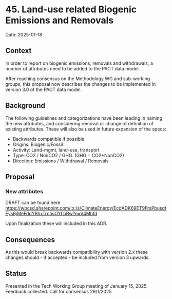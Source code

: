 # 45. Land-use related Biogenic Emissions and Removals

Date: 2025-01-18

## Context

In order to report on biogenic emissions, removals and withdrawals, a number of attributes need to be added to the PACT data model.

After reaching consensus on the Methodology WG and sub-working groups, this proposal now describes the changes to be implemented in version 3.0 of the PACT data model. 

## Background

The following guidelines and categorizations have been leading in naming the new attributes, and considering removal or change of definition of existing attributes. These will also be used in future expansion of the specs:

 - Backwards compatible if possible
 - Origins: Biogenic/Fossil
 - Activity: Land-mgmt, land-use, transport
 - Type: CO2 / NonCO2 / GHG. (GHG = CO2+NonCO2)
 - Direction: Emissions / Withdrawal / Removals


## Proposal

### New attributes

DRAFT can be found here https://wbcsd.sharepoint.com/:x:/s/ClimateEnergy/EcdADK69ET9FrsPbusdtEysBjMeFddYBhxTrntisOYLbBw?e=V4Mhfd

Upon finalization these will included in this ADR.

## Consequences

As this would break backwards compatibility with version 2.x these changes should - if accepted - be included from version 3 upwards.

## Status

Presented in the Tech Working Group meeting of January 15, 2025. 
Feedback collected.
Call for consensus 29/1/2025